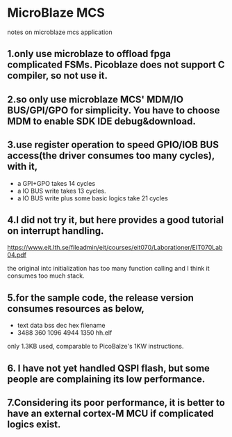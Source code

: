 # MicroBlaze MCS
notes on microblaze mcs application


## 1.only use microblaze to offload fpga complicated FSMs. Picoblaze does not support C compiler, so not use it.
## 2.so only use microblaze MCS' MDM/IO BUS/GPI/GPO for simplicity. You have to choose MDM to enable SDK IDE debug&download.
## 3.use register operation to speed GPIO/IOB BUS access(the driver consumes too many cycles), with it,
  - a GPI+GPO takes 14 cycles
  - a IO BUS write takes 13 cycles.
  - a IO BUS write plus some basic logics take 21 cycles
## 4.I did not try it, but here provides a good tutorial on interrupt handling.
  https://www.eit.lth.se/fileadmin/eit/courses/eit070/Laborationer/EIT070Lab04.pdf
   
   the original intc initialization has too many function calling and I think it consumes too much stack.
## 5.for the sample code, the release version consumes resources as below, 
  - text	   data	    bss	    dec	    hex	filename
  - 3488	    360	   1096	   4944	   1350	hh.elf
   
   only 1.3KB used, comparable to PicoBalze's 1KW instructions.
## 6. I have not yet handled QSPI flash, but some people are complaining its low performance.
## 7.Considering its poor performance, it is better to have an external cortex-M MCU if complicated logics exist.
